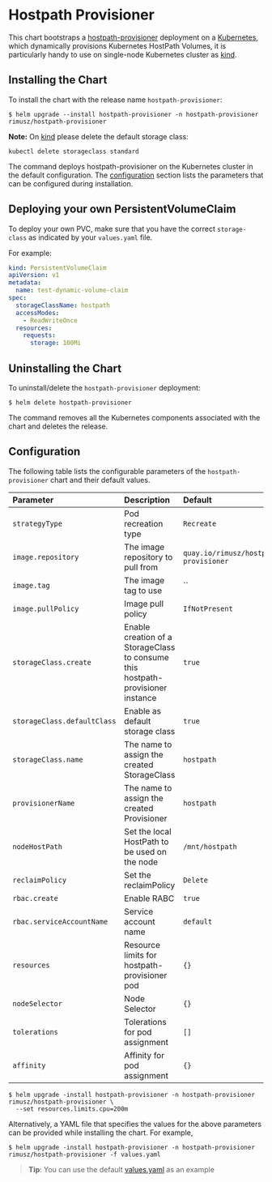 # Hostpath Provisioner

This chart bootstraps a [hostpath-provisioner](https://github.com/rimusz/hostpath-provisioner) deployment on a [Kubernetes](http://kubernetes.io),
which dynamically provisions Kubernetes HostPath Volumes, it is particularly handy to use on single-node Kubernetes cluster as [kind](https://github.com/kubernetes-sigs/kind).

## Installing the Chart

To install the chart with the release name `hostpath-provisioner`:

```console
$ helm upgrade --install hostpath-provisioner -n hostpath-provisioner rimusz/hostpath-provisioner
```

**Note:** On [kind](https://github.com/kubernetes-sigs/kind) please delete the default storage class:

```console
kubectl delete storageclass standard
```

The command deploys hostpath-provisioner on the Kubernetes cluster in the default
configuration. The [configuration](#configuration) section lists the parameters
that can be configured during installation.

## Deploying your own PersistentVolumeClaim

To deploy your own PVC, make sure that you have the correct `storage-class` as indicated by your `values.yaml` file.

For example:

```yaml
kind: PersistentVolumeClaim
apiVersion: v1
metadata:
  name: test-dynamic-volume-claim
spec:
  storageClassName: hostpath
  accessModes:
    - ReadWriteOnce
  resources:
    requests:
      storage: 100Mi
```

## Uninstalling the Chart

To uninstall/delete the `hostpath-provisioner` deployment:

```console
$ helm delete hostpath-provisioner
```

The command removes all the Kubernetes components associated with the chart and
deletes the release.

## Configuration

The following table lists the configurable parameters of the `hostpath-provisioner` chart and their default values.

| Parameter                      | Description                                                                       | Default                               |
|:-------------------------------|:----------------------------------------------------------------------------------|:--------------------------------------|
| `strategyType`                 | Pod recreation type                                                               | `Recreate`                            |
| `image.repository`             | The image repository to pull from                                                 | `quay.io/rimusz/hostpath-provisioner` |
| `image.tag`                    | The image tag to use                                                              | ``                                    |
| `image.pullPolicy`             | Image pull policy                                                                 | `IfNotPresent`                        |
| `storageClass.create`          | Enable creation of a StorageClass to consume this hostpath-provisioner instance   | `true`                                |
| `storageClass.defaultClass`    | Enable as default storage class                                                   | `true`                                |
| `storageClass.name`            | The name to assign the created StorageClass                                       | `hostpath`                            |
| `provisionerName`              | The name to assign the created Provisioner                                        | `hostpath`                            |
| `nodeHostPath`                 | Set the local HostPath to be used on the node                                     | `/mnt/hostpath`                       |
| `reclaimPolicy`                | Set the reclaimPolicy                                                             | `Delete`                              |
| `rbac.create`                  | Enable RABC                                                                       | `true`                                |
| `rbac.serviceAccountName`      | Service account name                                                              | `default`                             |
| `resources`                    | Resource limits for hostpath-provisioner pod                                      | `{}`                                  |
| `nodeSelector`                 | Node Selector                                                                     | `{}`                                  |
| `tolerations`                  | Tolerations for pod assignment                                                    | `[]`                                  |
| `affinity`                     | Affinity for pod assignment                                                       | `{}`                                  |

```console
$ helm upgrade -install hostpath-provisioner -n hostpath-provisioner rimusz/hostpath-provisioner \
  --set resources.limits.cpu=200m
```

Alternatively, a YAML file that specifies the values for the above parameters
can be provided while installing the chart. For example,

```console
$ helm upgrade -install hostpath-provisioner -n hostpath-provisioner rimusz/hostpath-provisioner -f values.yaml
```

> **Tip**: You can use the default [values.yaml](values.yaml) as an example